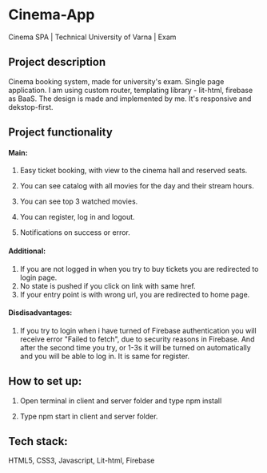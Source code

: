 # Cinema-App
Cinema SPA | Technical University of Varna | Exam

## Project description

  Cinema booking system, made for university's exam.
Single page application.
I am using custom router, templating library - lit-html, firebase as BaaS.
The design is made and implemented by me. It's responsive and dekstop-first.

## Project functionality
 
  ####  Main: 
   1. Easy ticket booking, with view to the cinema hall and reserved seats.

   2. You can see catalog with all movies for the day and their stream hours.

   3. You can see top 3 watched movies.

   4. You can register, log in and logout.
   
   5. Notifications on success or error.

  ####  Additional: 
   1. If you are not logged in when you try to buy tickets you are redirected to login page.
   2. No state is pushed if you click on link with same href.
   3. If your entry point is with wrong url, you are redirected to home page.

  ####  Disdisadvantages:
   1. If you try to login when i have turned of Firebase authentication you will receive error "Failed to fetch", due to security reasons in Firebase. And after the second time    you try, or 1-3s it will be turned on automatically and you will be able to log in. It is same for register.

 
## How to set up:
1. Open terminal in client and server folder and type npm install

2. Type npm start in client and server folder.

## Tech stack:
HTML5, CSS3, Javascript, Lit-html, Firebase

